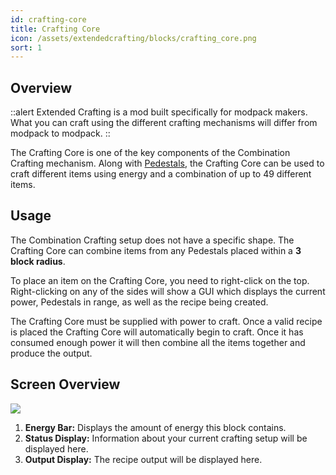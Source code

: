 ```yaml
---
id: crafting-core
title: Crafting Core
icon: /assets/extendedcrafting/blocks/crafting_core.png
sort: 1
---
```


## Overview

::alert
Extended Crafting is a mod built specifically for modpack makers. What you can craft using the different crafting mechanisms will differ from modpack to modpack.
::

The Crafting Core is one of the key components of the Combination Crafting mechanism. Along with [Pedestals](pedestal.md), the Crafting Core can be used to craft different items using energy and a combination of up to 49 different items.

## Usage

The Combination Crafting setup does not have a specific shape. The Crafting Core can combine items from any Pedestals placed within a **3 block radius**.

To place an item on the Crafting Core, you need to right-click on the top. Right-clicking on any of the sides will show a GUI which displays the current power, Pedestals in range, as well as the recipe being created. 

The Crafting Core must be supplied with power to craft. Once a valid recipe is placed the Crafting Core will automatically begin to craft. Once it has consumed enough power it will then combine all the items together and produce the output. 

## Screen Overview

![](/assets/extendedcrafting/screens/crafting_core_screen.png)

1. **Energy Bar:** Displays the amount of energy this block contains.
2. **Status Display:** Information about your current crafting setup will be displayed here.
3. **Output Display:** The recipe output will be displayed here.
